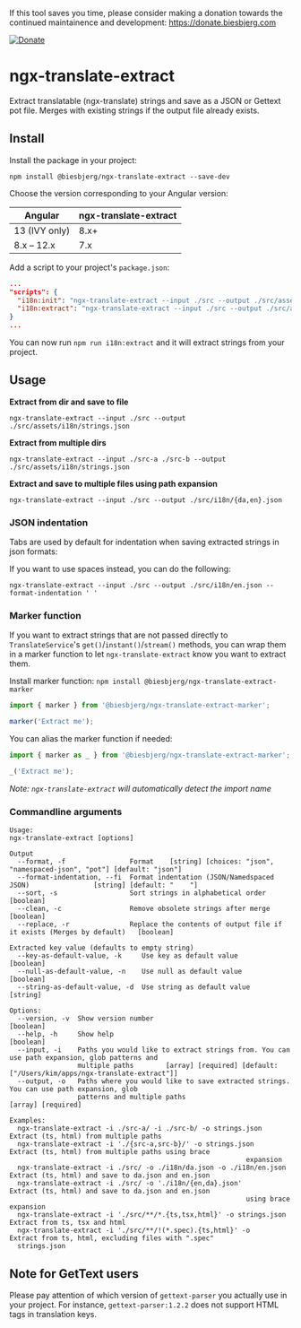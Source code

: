 If this tool saves you time, please consider making a donation towards the continued maintainence and development: https://donate.biesbjerg.com

[![Donate](images/donate-badge.png)](https://donate.biesbjerg.com)

# ngx-translate-extract

Extract translatable (ngx-translate) strings and save as a JSON or Gettext pot file.
Merges with existing strings if the output file already exists.

## Install

Install the package in your project:

`npm install @biesbjerg/ngx-translate-extract --save-dev`

Choose the version corresponding to your Angular version:

| Angular       | ngx-translate-extract |
| ------------- | --------------------- |
| 13 (IVY only) | 8.x+                  |
| 8.x – 12.x    | 7.x                   |

Add a script to your project's `package.json`:

```json
...
"scripts": {
  "i18n:init": "ngx-translate-extract --input ./src --output ./src/assets/i18n/template.json --key-as-default-value --replace --format json",
  "i18n:extract": "ngx-translate-extract --input ./src --output ./src/assets/i18n/{en,da,de,fi,nb,nl,sv}.json --clean --format json"
}
...
```

You can now run `npm run i18n:extract` and it will extract strings from your project.

## Usage

**Extract from dir and save to file**

`ngx-translate-extract --input ./src --output ./src/assets/i18n/strings.json`

**Extract from multiple dirs**

`ngx-translate-extract --input ./src-a ./src-b --output ./src/assets/i18n/strings.json`

**Extract and save to multiple files using path expansion**

`ngx-translate-extract --input ./src --output ./src/i18n/{da,en}.json`

### JSON indentation

Tabs are used by default for indentation when saving extracted strings in json formats:

If you want to use spaces instead, you can do the following:

`ngx-translate-extract --input ./src --output ./src/i18n/en.json --format-indentation ' '`

### Marker function

If you want to extract strings that are not passed directly to `TranslateService`'s `get()`/`instant()`/`stream()` methods, you can wrap them in a marker function to let `ngx-translate-extract` know you want to extract them.

Install marker function:
`npm install @biesbjerg/ngx-translate-extract-marker`

```ts
import { marker } from '@biesbjerg/ngx-translate-extract-marker';

marker('Extract me');
```

You can alias the marker function if needed:

```ts
import { marker as _ } from '@biesbjerg/ngx-translate-extract-marker';

_('Extract me');
```

_Note: `ngx-translate-extract` will automatically detect the import name_

### Commandline arguments

```
Usage:
ngx-translate-extract [options]

Output
  --format, -f                Format    [string] [choices: "json", "namespaced-json", "pot"] [default: "json"]
  --format-indentation, --fi  Format indentation (JSON/Namedspaced JSON)                [string] [default: "	"]
  --sort, -s                  Sort strings in alphabetical order                                     [boolean]
  --clean, -c                 Remove obsolete strings after merge                                    [boolean]
  --replace, -r               Replace the contents of output file if it exists (Merges by default)   [boolean]

Extracted key value (defaults to empty string)
  --key-as-default-value, -k     Use key as default value                                            [boolean]
  --null-as-default-value, -n    Use null as default value                                           [boolean]
  --string-as-default-value, -d  Use string as default value                                          [string]

Options:
  --version, -v  Show version number                                                                 [boolean]
  --help, -h     Show help                                                                           [boolean]
  --input, -i    Paths you would like to extract strings from. You can use path expansion, glob patterns and
                 multiple paths        [array] [required] [default: ["/Users/kim/apps/ngx-translate-extract"]]
  --output, -o   Paths where you would like to save extracted strings. You can use path expansion, glob
                 patterns and multiple paths                                                [array] [required]

Examples:
  ngx-translate-extract -i ./src-a/ -i ./src-b/ -o strings.json           Extract (ts, html) from multiple paths
  ngx-translate-extract -i './{src-a,src-b}/' -o strings.json             Extract (ts, html) from multiple paths using brace
                                                           expansion
  ngx-translate-extract -i ./src/ -o ./i18n/da.json -o ./i18n/en.json     Extract (ts, html) and save to da.json and en.json
  ngx-translate-extract -i ./src/ -o './i18n/{en,da}.json'                Extract (ts, html) and save to da.json and en.json
                                                           using brace expansion
  ngx-translate-extract -i './src/**/*.{ts,tsx,html}' -o strings.json     Extract from ts, tsx and html
  ngx-translate-extract -i './src/**/!(*.spec).{ts,html}' -o              Extract from ts, html, excluding files with ".spec"
  strings.json
```

## Note for GetText users

Please pay attention of which version of `gettext-parser` you actually use in your project. For instance, `gettext-parser:1.2.2` does not support HTML tags in translation keys.
